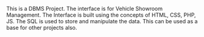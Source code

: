 This is a DBMS Project. The interface is for Vehicle Showroom Management. The Interface is built using the concepts of HTML, CSS, PHP, JS. The SQL is used to store and manipulate the data. This can be used as a base for other projects also. 
